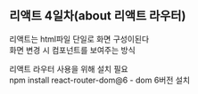 ## 리액트 4일차(about 리액트 라우터)  

리액트는 html파일 단일로 화면 구성이된다  
화면 변경 시 컴포넌트를 보여주는 방식  

리액트 라우터 사용을 위해 설치 필요  
npm install react-router-dom@6 - dom 6버전 설치
